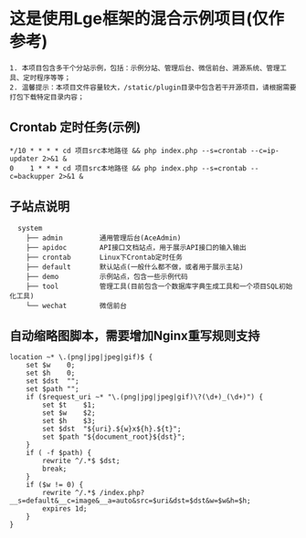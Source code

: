 # 这是使用Lge框架的混合示例项目(仅作参考)
    1. 本项目包含多干个分站示例，包括：示例分站、管理后台、微信前台、溯源系统、管理工具、定时程序等等；
    2. 温馨提示：本项目文件容量较大，/static/plugin目录中包含若干开源项目，请根据需要打包下载特定目录内容；

## Crontab 定时任务(示例)
    */10 * * * * cd 项目src本地路径 && php index.php --s=crontab --c=ip-updater 2>&1 &
    0    1 * * * cd 项目src本地路径 && php index.php --s=crontab --c=backupper 2>&1 &

## 子站点说明
      system
        ├── admin         通用管理后台(AceAdmin)
        ├── apidoc        API接口文档站点，用于展示API接口的输入输出
        ├── crontab       Linux下Crontab定时任务
        ├── default       默认站点(一般什么都不做，或者用于展示主站)
        ├── demo          示例站点，包含一些示例代码
        ├── tool          管理工具(目前包含一个数据库字典生成工具和一个项目SQL初始化工具)
        └── wechat        微信前台

## 自动缩略图脚本，需要增加Nginx重写规则支持
    location ~* \.(png|jpg|jpeg|gif)$ {
        set $w    0;
        set $h    0;
        set $dst  "";
        set $path "";
        if ($request_uri ~* "\.(png|jpg|jpeg|gif)\?(\d+)_(\d+)") {
            set $t    $1;
            set $w    $2;
            set $h    $3;
            set $dst  "${uri}.${w}x${h}.${t}";
            set $path "${document_root}${dst}";
        }
        if ( -f $path) {
            rewrite ^/.*$ $dst;
            break;
        }
        if ($w != 0) {
            rewrite ^/.*$ /index.php?__s=default&__c=image&__a=auto&src=$uri&dst=$dst&w=$w&h=$h;
            expires 1d;
        }
    }